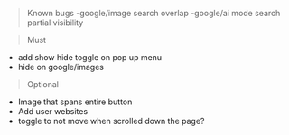 >Known bugs
-google/image search overlap
-google/ai mode search partial visibility



>Must
- add show hide toggle on pop up menu  
- hide on google/images


>Optional
- Image that spans entire button
- Add user websites
- toggle to not move when scrolled down the page?
